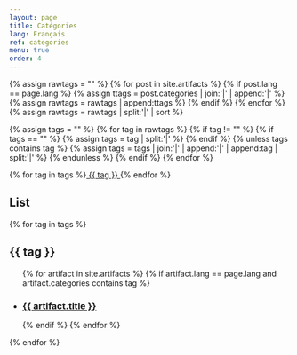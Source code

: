 ```yaml
---
layout: page
title: Catégories 
lang: Français
ref: categories
menu: true
order: 4
---
```


{% assign rawtags = "" %}
{% for post in site.artifacts %}
  {% if post.lang == page.lang %}
    {% assign ttags = post.categories | join:'|' | append:'|' %}
    {% assign rawtags = rawtags | append:ttags %}
  {% endif %}
{% endfor %}
{% assign rawtags = rawtags | split:'|' | sort %}

{% assign tags = "" %}
{% for tag in rawtags %}
  {% if tag != "" %}
    {% if tags == "" %}
      {% assign tags = tag | split:'|' %}
    {% endif %}
    {% unless tags contains tag %}
      {% assign tags = tags | join:'|' | append:'|' | append:tag | split:'|' %}
    {% endunless %}
  {% endif %}
{% endfor %}

{% for tag in tags %}<a class="category-tag" href="{{ site.baseurl }}/categories.html#{{ tag | slugify }}"> {{ tag }} </a>{% endfor %}

<h2>List</h2>


{% for tag in tags %}
  <h2 id="{{ tag | slugify }}">{{ tag }}</h2>
  <ul>
   {% for artifact in site.artifacts %}
      {% if artifact.lang == page.lang and artifact.categories contains tag %}
       <li><h3>
         <a href="{{ site.baseurl }}{{ artifact.url }}">
         {{ artifact.title }}
         </a></h3>
       </li>
      {% endif %}
   {% endfor %}
  </ul>
{% endfor %}
